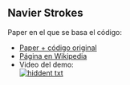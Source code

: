 ## Navier Strokes

Paper en el que se basa el código:
- [Paper + código original](https://www.dgp.toronto.edu/public_user/stam/reality/Research/pdf/GDC03.pdf)
- [Página en Wikipedia](https://en.wikipedia.org/wiki/Navier%E2%80%93Stokes_equations)
- Video del demo:  
 [![hiddent txt](http://img.youtube.com/vi/oBz4_y-1Ezw/0.jpg)](http://www.youtube.com/watch?v=oBz4_y-1Ezw "Navier-Strokes simulation")